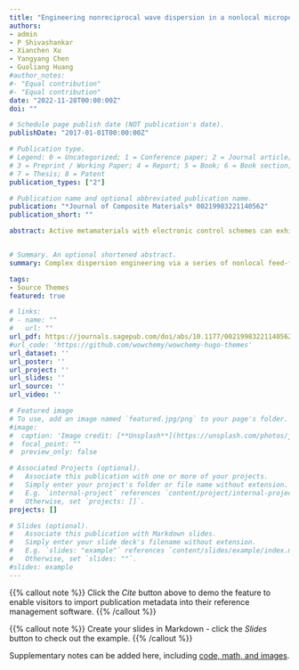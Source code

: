 ```yaml
---
title: "Engineering nonreciprocal wave dispersion in a nonlocal micropolar metabeam"
authors:
- admin
- P Shivashankar
- Xianchen Xu
- Yangyang Chen
- Guoliang Huang
#author_notes:
#- "Equal contribution"
#- "Equal contribution"
date: "2022-11-28T00:00:00Z"
doi: ""

# Schedule page publish date (NOT publication's date).
publishDate: "2017-01-01T00:00:00Z"

# Publication type.
# Legend: 0 = Uncategorized; 1 = Conference paper; 2 = Journal article;
# 3 = Preprint / Working Paper; 4 = Report; 5 = Book; 6 = Book section;
# 7 = Thesis; 8 = Patent
publication_types: ["2"]

# Publication name and optional abbreviated publication name.
publication: "*Journal of Composite Materials* 00219983221140562"
publication_short: ""

abstract: Active metamaterials with electronic control schemes can exhibit nonreciprocal and/or complex elastic coefficients that result in non-Hermitian wave phenomena. Here, we investigate theoretically and experimentally a non-Hermitian micropolar metabeam with piezoelectric elements and electronic nonlocal feed-forward control. Since the nonlocal feed-forward control breaks spatial reciprocity, the proposed metabeam supports nonreciprocal flexural wave propagation, featuring unidirectional amplification/attenuation and non-Hermitian skin effect. Theoretical homogenization modeling is developed to consider the nonlocal effect into an effective complex bending stiffness. The unidirectional wave amplification/attenuation is attributed to the energy conversion between electrical power and mechanical work. The non-Hermitian skin effect, characterized by a winding number, is the manifestation of the flexural nonreciprocity and admits an extensive number of localized bulk eigenmodes on open boundaries. The nonlocal metabeam is also employed to engineer the anomalous wave dispersion such as tunable roton-like dispersion and band tilting. Its reciprocity can be easily maintained or broken through electrically programmable transfer functions. The nonlocal micropolar metabeam could pave the ways for designing non-Hermitian topological mechanical metamaterials featuring programmable nonreciprocal wave transmission and engineering roton-like wave dispersion relations under ambient environments.


# Summary. An optional shortened abstract.
summary: Complex dispersion engineering via a series of nonlocal feed-forward control gives rise to rich non-reciprocal wave dynamics. This work is a contributin to a speical issue "Multifunctional composites for autonomic, adaptive and self-sustaining systems" in JCM.

tags:
- Source Themes
featured: true

# links:
# - name: ""
#   url: ""
url_pdf: https://journals.sagepub.com/doi/abs/10.1177/00219983221140562
#url_code: 'https://github.com/wowchemy/wowchemy-hugo-themes'
url_dataset: ''
url_poster: ''
url_project: ''
url_slides: ''
url_source: ''
url_video: ''

# Featured image
# To use, add an image named `featured.jpg/png` to your page's folder. 
#image:
#  caption: 'Image credit: [**Unsplash**](https://unsplash.com/photos/jdD8gXaTZsc)'
#  focal_point: ""
#  preview_only: false

# Associated Projects (optional).
#   Associate this publication with one or more of your projects.
#   Simply enter your project's folder or file name without extension.
#   E.g. `internal-project` references `content/project/internal-project/index.md`.
#   Otherwise, set `projects: []`.
projects: []

# Slides (optional).
#   Associate this publication with Markdown slides.
#   Simply enter your slide deck's filename without extension.
#   E.g. `slides: "example"` references `content/slides/example/index.md`.
#   Otherwise, set `slides: ""`.
#slides: example
---
```


{{% callout note %}}
Click the *Cite* button above to demo the feature to enable visitors to import publication metadata into their reference management software.
{{% /callout %}}

{{% callout note %}}
Create your slides in Markdown - click the *Slides* button to check out the example.
{{% /callout %}}

Supplementary notes can be added here, including [code, math, and images](https://wowchemy.com/docs/writing-markdown-latex/).